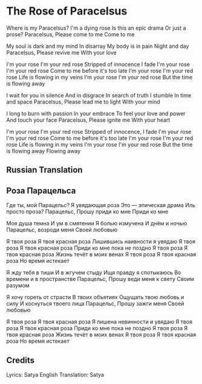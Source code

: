 # The Rose of Paracelsus

Where is my Paracelsus?
I'm a dying rose
Is this an epic drama
Or just a prose?
Paracelsus,
Please come to me
Come to me

My soul is dark and my mind
In disarray
My body is in pain
Night and day
Paracelsus,
Please revive me
With your love

I'm your rose
I'm your red rose
Stripped of innocence I fade
I'm your rose
I'm your red rose
Come to me before it's too late
I'm your rose
I'm your red rose
Life is flowing in my veins
I'm your rose
I'm your red rose
But the time is flowing away

I wait for you in silence
And in disgrace
In search of truth I stumble
In time and space
Paracelsus,
Please lead me to light
With your mind

I long to burn with passion
In your embrace
To feel your love and power
And touch your face
Paracelsus, 
Please ignite me
With your heart

I'm your rose
I'm your red rose
Stripped of innocence, I fade
I'm your rose
I'm your red rose
Come to me before it's too late
I'm your rose
I'm your red rose
Life is flowing in my veins
I'm your rose
I'm your red rose
But the time is flowing away
Flowing away

## Russian Translation

## Роза Парацельса

Где ты, мой Парацельс?
Я увядающая роза
Это — эпическая драма 
Иль просто проза?
Парацельс,
Прошу приди ко мне
Приди ко мне

Моя душа темна
И ум в смятении 
Я болью измучена
И днём и ночью
Парацельс, возроди меня
Своей любовью

Я твоя роза
Я твоя красная роза
Лишившись наивности я увядаю
Я твоя роза
Я твоя красная роза
Приди ко мне пока не поздно
Я твоя роза
Я твоя красная роза
Жизнь течёт в моих венах
Я твоя роза
Я твоя красная роза
Но время истекает

Я жду тебя в тиши
И в жгучем стыду
Ищя правду я спотыкаюсь
Во времени и в пространстве
Парацельс,
Прошу веди меня к свету
Своим разумом

Я хочу гореть от страсти
В твоих объятиях
Ощущать твою любовь и силу
И коснуться твоего лица
Парацельс,
Прошу зажги меня
Своей любовью

Я твоя роза
Я твоя красная роза
Я лишена невинности и увядаю
Я твоя роза
Я твоя красная роза
Приди ко мне пока не поздно
Я твоя роза
Я твоя красная роза
Жизнь течёт в моих венах
Я твоя роза
Я твоя красная роза
Но время истекает

## Credits

Lyrics: Satya
English Translation: Satya


